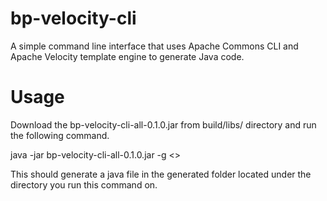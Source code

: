 # bp-velocity-cli
A simple command line interface that uses Apache Commons CLI and Apache Velocity template engine to generate Java code.

Usage
======
Download the bp-velocity-cli-all-0.1.0.jar from build/libs/ directory and run the following command.

java -jar bp-velocity-cli-all-0.1.0.jar -g <<name>>

This should generate a java file in the generated folder located under the directory you run this command on.